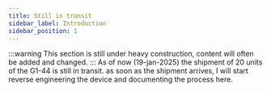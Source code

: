 ```yaml
---
title: Still in transit
sidebar_label: Introduction
sidebar_position: 1
---
```

:::warning
This section is still under heavy construction, content will often be added and changed.
:::
As of now (19-jan-2025) the shipment of 20 units of the G1-44 is still in transit. 
as soon as the shipment arrives, I will start reverse engineering the device and documenting the process here.